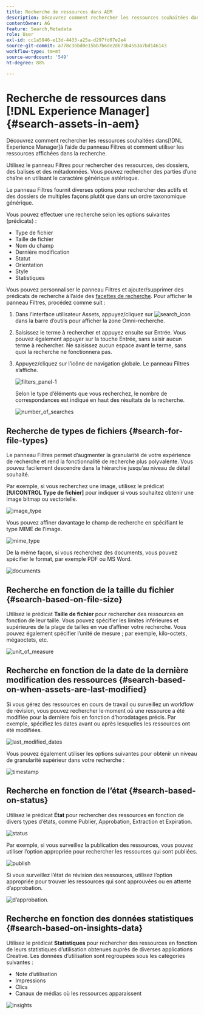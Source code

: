 ```yaml
---
title: Recherche de ressources dans AEM
description: Découvrez comment rechercher les ressources souhaitées dans [!DNL Experience Manager] à l’aide du panneau Filtres et comment utiliser les ressources affichées dans la recherche.
contentOwner: AG
feature: Search,Metadata
role: User
exl-id: cc1a5946-e13d-4433-a25a-d297fd07e2e4
source-git-commit: a778c3bbd0e15bb7b6de2d673b4553a7bd146143
workflow-type: tm+mt
source-wordcount: '549'
ht-degree: 88%

---
```


# Recherche de ressources dans [!DNL Experience Manager] {#search-assets-in-aem}

Découvrez comment rechercher les ressources souhaitées dans[!DNL Experience Manager]à l’aide du panneau Filtres et comment utiliser les ressources affichées dans la recherche.

Utilisez le panneau Filtres pour rechercher des ressources, des dossiers, des balises et des métadonnées. Vous pouvez rechercher des parties d’une chaîne en utilisant le caractère générique astérisque.

Le panneau Filtres fournit diverses options pour rechercher des actifs et des dossiers de multiples façons plutôt que dans un ordre taxonomique générique.

Vous pouvez effectuer une recherche selon les options suivantes (prédicats) :

* Type de fichier
* Taille de fichier
* Nom du champ
* Dernière modification
* Statut
* Orientation
* Style
* Statistiques

<!-- TBD keystroke 65 article and port applicable changes here. This content goes. -->

Vous pouvez personnaliser le panneau Filtres et ajouter/supprimer des prédicats de recherche à l’aide des [facettes de recherche](search-facets.md). Pour afficher le panneau Filtres, procédez comme suit :

1. Dans l’interface utilisateur Assets, appuyez/cliquez sur ![search_icon](assets/search_icon.png) dans la barre d’outils pour afficher la zone Omni-recherche.
1. Saisissez le terme à rechercher et appuyez ensuite sur Entrée. Vous pouvez également appuyer sur la touche Entrée, sans saisir aucun terme à rechercher. Ne saisissez aucun espace avant le terme, sans quoi la recherche ne fonctionnera pas.

1. Appuyez/cliquez sur l’icône de navigation globale. Le panneau Filtres s’affiche.

   ![filters_panel-1](assets/filters_panel-1.png)

   Selon le type d’éléments que vous recherchez, le nombre de correspondances est indiqué en haut des résultats de la recherche.

   ![number_of_searches](assets/number_of_searches.png)

## Recherche de types de fichiers {#search-for-file-types}

Le panneau Filtres permet d’augmenter la granularité de votre expérience de recherche et rend la fonctionnalité de recherche plus polyvalente. Vous pouvez facilement descendre dans la hiérarchie jusqu’au niveau de détail souhaité.

Par exemple, si vous recherchez une image, utilisez le prédicat **[!UICONTROL Type de fichier]** pour indiquer si vous souhaitez obtenir une image bitmap ou vectorielle.

![image_type](assets/image_type.png)

Vous pouvez affiner davantage le champ de recherche en spécifiant le type MIME de l’image.

![mime_type](assets/mime_type.png)

De la même façon, si vous recherchez des documents, vous pouvez spécifier le format, par exemple PDF ou MS Word.

![documents](assets/documents.png)

## Recherche en fonction de la taille du fichier {#search-based-on-file-size}

Utilisez le prédicat **Taille de fichier** pour rechercher des ressources en fonction de leur taille. Vous pouvez spécifier les limites inférieures et supérieures de la plage de tailles en vue d’affiner votre recherche. Vous pouvez également spécifier l’unité de mesure ; par exemple, kilo-octets, mégaoctets, etc.

![unit_of_measure](assets/unit_of_measure.png)

## Recherche en fonction de la date de la dernière modification des ressources {#search-based-on-when-assets-are-last-modified}

Si vous gérez des ressources en cours de travail ou surveillez un workflow de révision, vous pouvez rechercher le·moment où une ressource a été modifiée pour la dernière fois en fonction d’horodatages précis. Par exemple, spécifiez les dates avant ou après lesquelles les ressources ont été modifiées.

![last_modified_dates](assets/last_modified_dates.png)

Vous pouvez également utiliser les options suivantes pour obtenir un niveau de granularité supérieur dans votre recherche :

![timestamp](assets/timestamp.png)

## Recherche en fonction de l’état {#search-based-on-status}

Utilisez le prédicat **État** pour rechercher des ressources en fonction de divers types d’états, comme Publier, Approbation, Extraction et Expiration.

![status](assets/status.png)

Par exemple, si vous surveillez la publication des ressources, vous pouvez utiliser l’option appropriée pour rechercher les ressources qui sont publiées.

![publish](assets/publish.png)

Si vous surveillez l’état de révision des ressources, utilisez l’option appropriée pour trouver les ressources qui sont approuvées ou en attente d’approbation.

![d’approbation.](assets/approval.png)

## Recherche en fonction des données statistiques {#search-based-on-insights-data}

Utilisez le prédicat **Statistiques** pour rechercher des ressources en fonction de leurs statistiques d’utilisation obtenues auprès de diverses applications Creative. Les données d’utilisation sont regroupées sous les catégories suivantes :

* Note d’utilisation
* Impressions
* Clics
* Canaux de médias où les ressources apparaissent

![insights](assets/insights.png)

